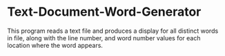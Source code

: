 # Text-Document-Word-Generator

 This program reads a text file and produces a display
 for all distinct words in file, along with the line number,
 and word number values for each location where the word
 appears.
